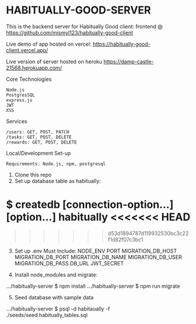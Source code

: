 # HABITUALLY-GOOD-SERVER

This is the backend server for Habitually Good client: frontend @ 
https://github.com/mismyl123/habitually-good-client

Live demo of app hosted on vercel:
https://habitually-good-client.vercel.app/

Live version of server hosted on heroku 
 https://damp-castle-21568.herokuapp.com/

Core Technologies

    Node.js
    PostgresSQL
    express.js
    JWT
    XSS

Services

    /users: GET, POST, PATCH
    /tasks: GET, POST, DELETE
    /rewards: GET, POST, DELETE

Local/Development Set-up

    Requirements: Node.js, npm, postgresql

1. Clone this repo
2. Set up database table as habitually:

$ createdb [connection-option...][option...] habitually
<<<<<<< HEAD
=======

>>>>>>> d53d1894787d119932530bc3c22f1d82f07c3bc1
3. Set up .env
        Must Include:
        NODE_ENV
        PORT
        MIGRATION_DB_HOST
        MIGRATION_DB_PORT
        MIGRATION_DB_NAME
        MIGRATION_DB_USER
        MIGRATION_DB_PASS
        DB_URL
        JWT_SECRET

4. Install node_modules and migrate:

.../habitually-server $ npm install
.../habitually-server $ npm run migrate

5. Seed database with sample data

.../habitually-server $ psql -d habitaually -f ./seeds/seed.habitually_tables.sql

